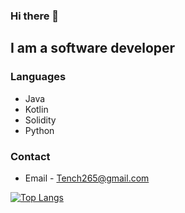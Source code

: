 
### Hi there 👋

## I am a software developer

### Languages
- Java
- Kotlin
- Solidity
- Python

### Contact
- Email - Tench265@gmail.com


 [![Top Langs](https://github-readme-stats.vercel.app/api/top-langs/?username=Wesley-1&layout=compact)](https://github.com/Wesley-1/github-readme-stats)
 

